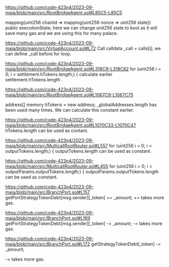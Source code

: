 https://github.com/code-423n4/2023-09-maia/blob/main/src/RootBridgeAgent.sol#L85C5-L85C5  

 mapping(uint256 chainId => mapping(uint256 nonce => uint256 state)) public executionState;
here we can change unit256 state to bool as it will save many gas and we are using this for many palace.

https://github.com/code-423n4/2023-09-maia/blob/main/src/VirtualAccount.sol#L72
 Call calldata _call = calls[i];
we can define _call before for loop.

https://github.com/code-423n4/2023-09-maia/blob/main/src/RootBridgeAgent.sol#L318C9-L318C62
for (uint256 i = 0; i < settlement.hTokens.length;) {
calculate earlier settlement.hTokens.length .

https://github.com/code-423n4/2023-09-maia/blob/main/src/RootBridgeAgent.sol#L1067C9-L1067C75

address[] memory hTokens = new address[](_globalAddresses.length);
_globalAddresses.length has been used many times. We can calculate this constant earlier.


https://github.com/code-423n4/2023-09-maia/blob/main/src/RootBridgeAgent.sol#L1070C33-L1070C47
hTokens.length   can be used as contant.

https://github.com/code-423n4/2023-09-maia/blob/main/src/MulticallRootRouter.sol#L557
 for (uint256 i = 0; i < outputTokens.length;) {
outputTokens.length can be used as constant.

https://github.com/code-423n4/2023-09-maia/blob/main/src/MulticallRootRouter.sol#L455
 for (uint256 i = 0; i < outputParams.outputTokens.length;) {
outputParams.outputTokens.length can be used as constant.


https://github.com/code-423n4/2023-09-maia/blob/main/src/BranchPort.sol#L157
 getPortStrategyTokenDebt[msg.sender][_token] += _amount;
+= takes more gas.

https://github.com/code-423n4/2023-09-maia/blob/main/src/BranchPort.sol#L169
 getPortStrategyTokenDebt[msg.sender][_token] -= _amount;
-= takes more gas.

https://github.com/code-423n4/2023-09-maia/blob/main/src/BranchPort.sol#L172
getStrategyTokenDebt[_token] -= _amount;

-= takes more gas.